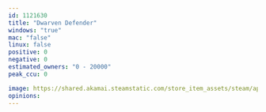 ```yaml
---
id: 1121630
title: "Dwarven Defender"
windows: "true"
mac: "false"
linux: false
positive: 0
negative: 0
estimated_owners: "0 - 20000"
peak_ccu: 0

image: https://shared.akamai.steamstatic.com/store_item_assets/steam/apps/1121630/header.jpg?t=1571057377
opinions:
---
```

